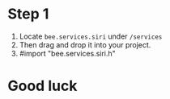 # Step 1

1. Locate `bee.services.siri` under `/services`
2. Then drag and drop it into your project.
3. \#import "bee.services.siri.h"

# Good luck
